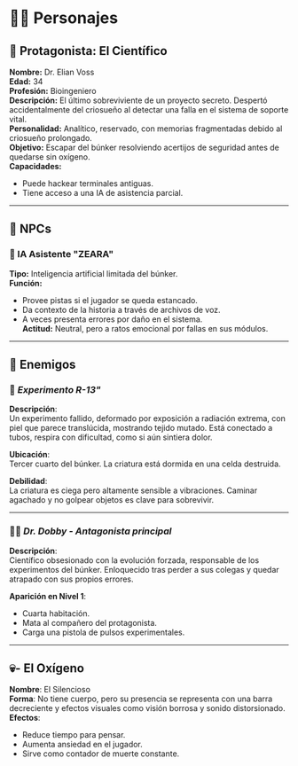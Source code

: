# 🧍‍♂️ Personajes 

## 👤 Protagonista: El Científico
**Nombre:** Dr. Elian Voss  
**Edad:** 34  
**Profesión:** Bioingeniero  
**Descripción:** El último sobreviviente de un proyecto secreto. Despertó accidentalmente del criosueño al detectar una falla en el sistema de soporte vital.  
**Personalidad:** Analítico, reservado, con memorias fragmentadas debido al criosueño prolongado.  
**Objetivo:** Escapar del búnker resolviendo acertijos de seguridad antes de quedarse sin oxígeno.  
**Capacidades:**  
- Puede hackear terminales antiguas.  
- Tiene acceso a una IA de asistencia parcial.

---

## 🤖 NPCs 

### 💾 IA Asistente "ZEARA"
**Tipo:** Inteligencia artificial limitada del búnker.  
**Función:**  
- Provee pistas si el jugador se queda estancado.  
- Da contexto de la historia a través de archivos de voz.  
- A veces presenta errores por daño en el sistema.  
**Actitud:** Neutral, pero a ratos emocional por fallas en sus módulos.




---

## 👾 Enemigos

### 🧬 *Experimento R-13"*

**Descripción**:  
Un experimento fallido, deformado por exposición a radiación extrema, con piel que parece translúcida, mostrando tejido mutado. Está conectado a tubos, respira con dificultad, como si aún sintiera dolor.

**Ubicación**:  
Tercer cuarto del búnker. La criatura está dormida en una celda destruida.

**Debilidad**:  
La criatura es ciega pero altamente sensible a vibraciones. Caminar agachado y no golpear objetos es clave para sobrevivir.

---

### 🧑‍🔬 *Dr. Dobby - Antagonista principal*

**Descripción**:  
Científico obsesionado con la evolución forzada, responsable de los experimentos del búnker. Enloquecido tras perder a sus colegas y quedar atrapado con sus propios errores.

**Aparición en Nivel 1**:  
- Cuarta habitación.  
- Mata al compañero del protagonista.  
- Carga una pistola de pulsos experimentales.  
 

---

## 💀- El Oxígeno

**Nombre**: El Silencioso  
**Forma**: No tiene cuerpo, pero su presencia se representa con una barra decreciente y efectos visuales como visión borrosa y sonido distorsionado.  
**Efectos**:  
- Reduce tiempo para pensar.  
- Aumenta ansiedad en el jugador.  
- Sirve como contador de muerte constante.




